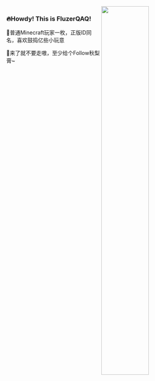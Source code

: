 <img align="right" width="50%" src="https://github-readme-stats.vercel.app/api?username=FluzerQAQ&show_icons=true">

### 🔥Howdy! This is FluzerQAQ! 

🌳普通Minecraft玩家一枚，正版ID同名，喜欢鼓捣亿些小玩意
 
💛来了就不要走嗷，至少给个Follow秋梨膏~
